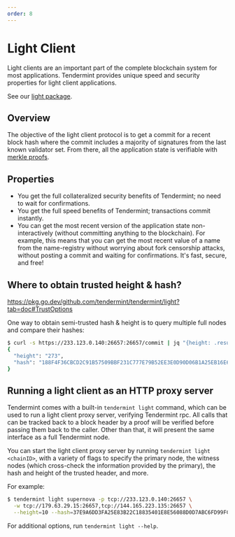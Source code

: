 ```yaml
---
order: 8
---
```


# Light Client

Light clients are an important part of the complete blockchain system for most
applications. Tendermint provides unique speed and security properties for
light client applications.

See our [light
package](https://pkg.go.dev/github.com/tendermint/tendermint/light?tab=doc).

## Overview

The objective of the light client protocol is to get a commit for a recent
block hash where the commit includes a majority of signatures from the last
known validator set. From there, all the application state is verifiable with
[merkle
proofs](https://github.com/tendermint/spec/blob/953523c3cb99fdb8c8f7a2d21e3a99094279e9de/spec/blockchain/encoding.md#iavl-tree).

## Properties

- You get the full collateralized security benefits of Tendermint; no
  need to wait for confirmations.
- You get the full speed benefits of Tendermint; transactions
  commit instantly.
- You can get the most recent version of the application state
  non-interactively (without committing anything to the blockchain). For
  example, this means that you can get the most recent value of a name from the
  name-registry without worrying about fork censorship attacks, without posting
  a commit and waiting for confirmations. It's fast, secure, and free!

## Where to obtain trusted height & hash?

https://pkg.go.dev/github.com/tendermint/tendermint/light?tab=doc#TrustOptions

One way to obtain semi-trusted hash & height is to query multiple full nodes
and compare their hashes:

```bash
$ curl -s https://233.123.0.140:26657:26657/commit | jq "{height: .result.signed_header.header.height, hash: .result.signed_header.commit.block_id.hash}"
{
  "height": "273",
  "hash": "188F4F36CBCD2C91B57509BBF231C777E79B52EE3E0D90D06B1A25EB16E6E23D"
}
```

## Running a light client as an HTTP proxy server

Tendermint comes with a built-in `tendermint light` command, which can be used
to run a light client proxy server, verifying Tendermint rpc. All calls that
can be tracked back to a block header by a proof will be verified before
passing them back to the caller. Other than that, it will present the same
interface as a full Tendermint node.

You can start the light client proxy server by running `tendermint light <chainID>`,
with a variety of flags to specify the primary node,  the witness nodes (which cross-check
the information provided by the primary), the hash and height of the trusted header,
and more.

For example:

```bash
$ tendermint light supernova -p tcp://233.123.0.140:26657 \
  -w tcp://179.63.29.15:26657,tcp://144.165.223.135:26657 \
  --height=10 --hash=37E9A6DD3FA25E83B22C18835401E8E56088D0D7ABC6FD99FCDC920DD76C1C57
```

For additional options, run `tendermint light --help`.
